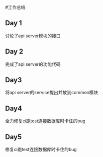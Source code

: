 #工作总结

## Day 1

讨论了api server模块的接口

## Day 2

完成了api server的功能代码

## Day3

将api server的service提出并放到common模块

## Day4

全力修复ci跑test连接数据库时卡住的bug

## Day5

修复ci跑test连接数据库时卡住的bug
